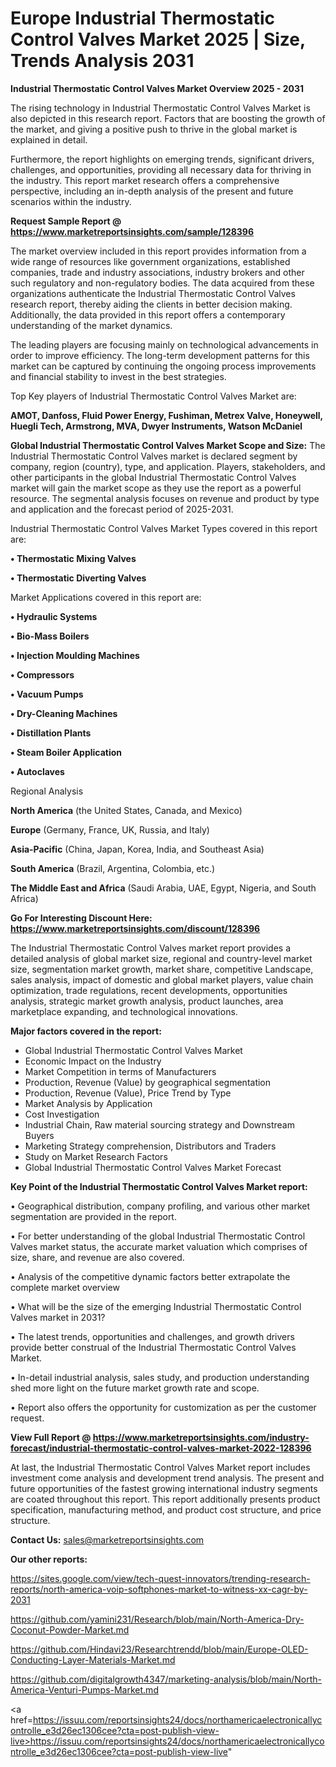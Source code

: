 # Europe Industrial Thermostatic Control Valves Market 2025 | Size, Trends Analysis 2031

<Strong> Industrial Thermostatic Control Valves Market Overview 2025 - 2031</strong>

The rising technology in Industrial Thermostatic Control Valves Market is also depicted in this research report. Factors that are boosting the growth of the market, and giving a positive push to thrive in the global market is explained in detail.

Furthermore, the report highlights on emerging trends, significant drivers, challenges, and opportunities, providing all necessary data for thriving in the industry. This report market research offers a comprehensive perspective, including an in-depth analysis of the present and future scenarios within the industry.

<strong>Request Sample Report @ <a href=https://www.marketreportsinsights.com/sample/128396>https://www.marketreportsinsights.com/sample/128396</a></strong>

The market overview included in this report provides information from a wide range of resources like government organizations, established companies, trade and industry associations, industry brokers and other such regulatory and non-regulatory bodies. The data acquired from these organizations authenticate the Industrial Thermostatic Control Valves research report, thereby aiding the clients in better decision making. Additionally, the data provided in this report offers a contemporary understanding of the market dynamics.

The leading players are focusing mainly on technological advancements in order to improve efficiency. The long-term development patterns for this market can be captured by continuing the ongoing process improvements and financial stability to invest in the best strategies.

Top Key players of Industrial Thermostatic Control Valves Market are:

<strong>AMOT, Danfoss, Fluid Power Energy, Fushiman, Metrex Valve, Honeywell, Huegli Tech, Armstrong, MVA, Dwyer Instruments, Watson McDaniel</strong>

<strong><b>Global Industrial Thermostatic Control Valves Market Scope and Size:</b></strong>
The Industrial Thermostatic Control Valves market is declared segment by company, region (country), type, and application. Players, stakeholders, and other participants in the global Industrial Thermostatic Control Valves market will gain the market scope as they use the report as a powerful resource. The segmental analysis focuses on revenue and product by type and application and the forecast period of 2025-2031.

Industrial Thermostatic Control Valves Market Types covered in this report are:

<strong>• Thermostatic Mixing Valves

• Thermostatic Diverting Valves</strong>

Market Applications covered in this report are:

<strong>• Hydraulic Systems

• Bio-Mass Boilers

• Injection Moulding Machines

• Compressors

• Vacuum Pumps

• Dry-Cleaning Machines

• Distillation Plants

• Steam Boiler Application

• Autoclaves</strong> 

Regional Analysis

<strong>North America</strong> (the United States, Canada, and Mexico)

<strong>Europe</strong> (Germany, France, UK, Russia, and Italy)

<strong>Asia-Pacific</strong> (China, Japan, Korea, India, and Southeast Asia)

<strong>South America</strong> (Brazil, Argentina, Colombia, etc.)

<strong>The Middle East and Africa</strong> (Saudi Arabia, UAE, Egypt, Nigeria, and South Africa)

<strong>Go For Interesting Discount Here: <a href=https://www.marketreportsinsights.com/discount/128396>https://www.marketreportsinsights.com/discount/128396</a></strong>

The Industrial Thermostatic Control Valves market report provides a detailed analysis of global market size, regional and country-level market size, segmentation market growth, market share, competitive Landscape, sales analysis, impact of domestic and global market players, value chain optimization, trade regulations, recent developments, opportunities analysis, strategic market growth analysis, product launches, area marketplace expanding, and technological innovations.

<strong><b>Major factors covered in the report:</b></strong>
<ul>
  <li>Global Industrial Thermostatic Control Valves Market </li>
  <li>Economic Impact on the Industry</li>
  <li>Market Competition in terms of Manufacturers</li>
  <li>Production, Revenue (Value) by geographical segmentation</li>
  <li>Production, Revenue (Value), Price Trend by Type</li>
  <li>Market Analysis by Application</li>
  <li>Cost Investigation</li>
  <li>Industrial Chain, Raw material sourcing strategy and Downstream Buyers</li>
  <li>Marketing Strategy comprehension, Distributors and Traders</li>
  <li>Study on Market Research Factors</li>
  <li>Global Industrial Thermostatic Control Valves Market Forecast</li>
</ul>

<strong><b>Key Point of the Industrial Thermostatic Control Valves Market report:</b></strong>

• Geographical distribution, company profiling, and various other market segmentation are provided in the report.

• For better understanding of the global Industrial Thermostatic Control Valves market status, the accurate market valuation which comprises of size, share, and revenue are also covered.

• Analysis of the competitive dynamic factors better extrapolate the complete market overview

• What will be the size of the emerging Industrial Thermostatic Control Valves market in 2031?

• The latest trends, opportunities and challenges, and growth drivers provide better construal of the Industrial Thermostatic Control Valves Market.

• In-detail industrial analysis, sales study, and production understanding shed more light on the future market growth rate and scope.

• Report also offers the opportunity for customization as per the customer request.

<strong><b>View Full Report @ <a href=https://www.marketreportsinsights.com/industry-forecast/industrial-thermostatic-control-valves-market-2022-128396>https://www.marketreportsinsights.com/industry-forecast/industrial-thermostatic-control-valves-market-2022-128396</a></b></strong>


At last, the Industrial Thermostatic Control Valves Market report includes investment come analysis and development trend analysis. The present and future opportunities of the fastest growing international industry segments are coated throughout this report. This report additionally presents product specification, manufacturing method, and product cost structure, and price structure.

<strong>Contact Us:</strong>
sales@marketreportsinsights.com

<strong>Our other reports:</strong>

<a href=https://sites.google.com/view/tech-quest-innovators/trending-research-reports/north-america-voip-softphones-market-to-witness-xx-cagr-by-2031>https://sites.google.com/view/tech-quest-innovators/trending-research-reports/north-america-voip-softphones-market-to-witness-xx-cagr-by-2031</a>

<a href=https://github.com/yamini231/Research/blob/main/North-America-Dry-Coconut-Powder-Market.md>https://github.com/yamini231/Research/blob/main/North-America-Dry-Coconut-Powder-Market.md</a>

<a href=https://github.com/Hindavi23/Researchtrendd/blob/main/Europe-OLED-Conducting-Layer-Materials-Market.md>https://github.com/Hindavi23/Researchtrendd/blob/main/Europe-OLED-Conducting-Layer-Materials-Market.md</a>

<a href=https://github.com/digitalgrowth4347/marketing-analysis/blob/main/North-America-Venturi-Pumps-Market.md>https://github.com/digitalgrowth4347/marketing-analysis/blob/main/North-America-Venturi-Pumps-Market.md</a>

<a href=https://issuu.com/reportsinsights24/docs/northamericaelectronicallycontrolle_e3d26ec1306cee?cta=post-publish-view-live>https://issuu.com/reportsinsights24/docs/northamericaelectronicallycontrolle_e3d26ec1306cee?cta=post-publish-view-live</a>"
